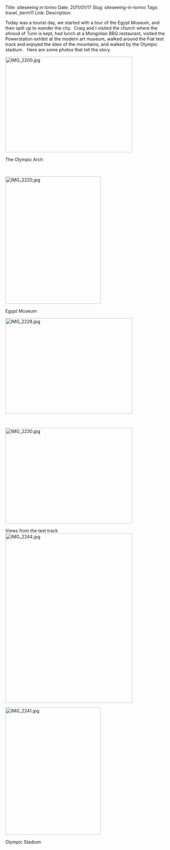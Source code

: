 Title: siteseeing in torino
Date: 2011/01/17
Slug: siteseeing-in-torino
Tags: travel, jterm11
Link: 
Description: 


<p>Today was a tourist day, we started with a tour of the Egypt Museum, and then split up to wander the city.  Craig and I visited the church where the shroud of Turin is kept, had lunch at a Mongolian BBQ restaurant, visited the Powerstation exhibit at the modern art museum, walked around the Fiat test track and enjoyed the sites of the mountains, and walked by the Olympic stadium.   Here are some photos that tell the story.</p><p><img title="IMG_2200.jpg" src="http://lh3.ggpht.com/_wISL1SSAaEA/TTP1GN-f3_I/AAAAAAAAAKQ/utVmPx_U8X8/IMG_2200.jpg?imgmax=800" border="0" alt="IMG_2200.jpg" width="400" height="300" /></p><p>The Olympic Arch</p><p> </p><p><img title="IMG_2220.jpg" src="http://lh6.ggpht.com/_wISL1SSAaEA/TTP1P9CLcTI/AAAAAAAAAKY/_6IPP04pLtE/IMG_2220.jpg?imgmax=800" border="0" alt="IMG_2220.jpg" width="300" height="400" /></p><p>Egypt Museum</p><p><img title="IMG_2228.jpg" src="http://lh3.ggpht.com/_wISL1SSAaEA/TTP1TDJv-uI/AAAAAAAAAKc/Uy1gfind_P0/IMG_2228.jpg?imgmax=800" border="0" alt="IMG_2228.jpg" width="400" height="300" /></p><p> </p><p><img title="IMG_2230.jpg" src="http://lh4.ggpht.com/_wISL1SSAaEA/TTP1VnrGX1I/AAAAAAAAAKg/CudBk-fTwPU/IMG_2230.jpg?imgmax=800" border="0" alt="IMG_2230.jpg" width="400" height="300" /></p><p>Views from the test track<img title="IMG_2244.jpg" src="http://lh5.ggpht.com/_wISL1SSAaEA/TTP1ZMrxxjI/AAAAAAAAAKk/YO-dvZSzQXY/IMG_2244.jpg?imgmax=800" border="0" alt="IMG_2244.jpg" width="400" height="533" /></p><p><img title="IMG_2241.jpg" src="http://lh6.ggpht.com/_wISL1SSAaEA/TTP1bu1AL8I/AAAAAAAAAKo/jgoOM00LG_o/IMG_2241.jpg?imgmax=800" border="0" alt="IMG_2241.jpg" width="300" height="400" /></p><p>Olympic Stadium</p><p> </p><div class="blogger-post-footer"><img width='1' height='1' src='https://blogger.googleusercontent.com/tracker/2759017781463016019-315174275257411140?l=blog.bonelakesoftware.com' alt='' /></div>
